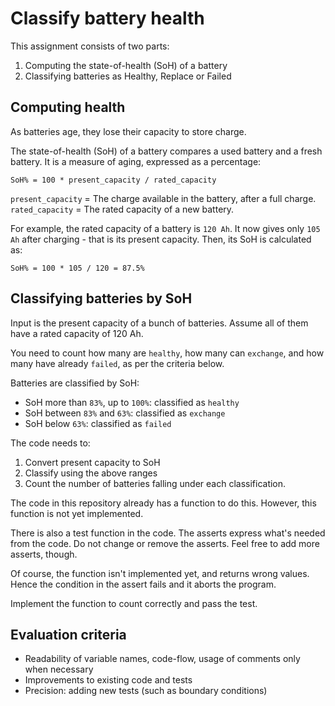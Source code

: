 # Classify battery health

This assignment consists of two parts:

1. Computing the state-of-health (SoH) of a battery
2. Classifying batteries as Healthy, Replace or Failed

## Computing health

As batteries age, they lose their capacity to store charge.

The state-of-health (SoH) of a battery compares a used battery and a fresh battery. It is a measure of aging, expressed as a percentage:

`SoH% = 100 * present_capacity / rated_capacity`

`present_capacity` =  The charge available in the battery, after a full charge.
`rated_capacity` = The rated capacity of a new battery.

For example, the rated capacity of a battery is `120 Ah`. It now gives only `105 Ah` after charging - that is its present capacity. Then, its SoH is calculated as:

`SoH% = 100 * 105 / 120 = 87.5%`

## Classifying batteries by SoH

Input is the present capacity of a bunch of batteries. Assume all of them have a rated capacity of 120 Ah.

You need to count how many are `healthy`, how many can `exchange`, and how many have already `failed`, as per the criteria below.

Batteries are classified by SoH:

- SoH more than `83%`, up to `100%`: classified as `healthy`
- SoH between `83%` and `63%`: classified as `exchange`
- SoH below `63%`: classified as `failed`

The code needs to:
1. Convert present capacity to SoH
1. Classify using the above ranges
1. Count the number of batteries falling under each classification.

The code in this repository already has a function to do this. However, this function is not yet implemented.

There is also a test function in the code.
The asserts express what's needed from the code. Do not change or remove the asserts.
Feel free to add more asserts, though.

Of course, the function isn't implemented yet, and returns wrong values. Hence the condition in the assert fails and it aborts the program.

Implement the function to count correctly and pass the test.

## Evaluation criteria

- Readability of variable names, code-flow, usage of comments only when necessary
- Improvements to existing code and tests
- Precision: adding new tests (such as boundary conditions)
